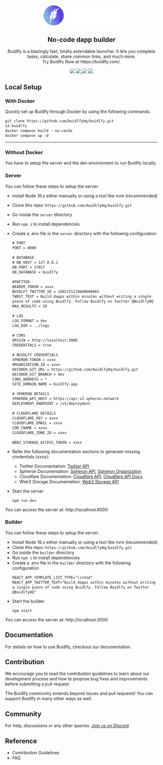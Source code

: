 <p align="center">
  <img src="https://github.com/buidlfyHq/buidlfy-landing/blob/main/public/logo.svg" width="250" />
</p>

<h2 align="center">No-code dapp builder</h2>

<p align="center">
  Buidlfy is a blazingly fast, totally extendable launcher. It lets you complete tasks, calculate, share common links, and much more. <br> Try Buidlfy Now at https://buidlfy.com/.
</p>

<p align="center">
  <img src="https://img.shields.io/static/v1?label=license&message=Apache%202.0&color=green" />
  <a href="https://discord.com/invite/vaHA8EnWND" target="_blank" rel="noreferrer">
    <img src="https://img.shields.io/static/v1?label=community&message=discord&color=blue" />
  </a>
  <img src="https://img.shields.io/badge/code_style-prettier-ff69b4.svg" />
  <a href="https://twitter.com/BuidlfyHq" target="_blank" rel="noreferrer">
    <img src="https://img.shields.io/twitter/url/https/twitter.com/cloudposse.svg?style=social&label=Follow%20%40BuidlfyHQ" />
  </a>
</p>

## Local Setup
### With Docker
Quickly set up Buidlfy through Docker by using the following commands.

```
git clone https://github.com/buidlfyHq/buidlfy.git
cd buidlfy
docker compose build --no-cache
docker compose up -d
```

---

### Without Docker
You have to setup the server and the dev environment to run Buidlfy locally.

### Server
You can follow these steps to setup the server:
- Install Node 16.x either manually or using a tool like nvm (recommended)
- Clone this repo: `https://github.com/buidlfyHq/buidlfy.git`
- Go inside the `server` directory
- Run `npm i` to install dependencies
- Create a .env file in the `server` directory with the following configuration
  ```
  # PORT
  PORT = 8000

  # DATABASE
  # DB_HOST = 127.0.0.1
  DB_PORT = 27017
  DB_DATABASE = buidlfy

  #TWITTER
  BEARER_TOKEN = xxxx
  BUIDLFY_TWITTER_ID = 1565721219680600065
  TWEET_TEXT = Build dapps within minutes without writing a single piece of code using Buidlfy. Follow Buidlfy on Twitter @BuidlfyHQ
  MAX_RESULTS = 20

  # LOG
  LOG_FORMAT = dev
  LOG_DIR = ../logs

  # CORS
  ORIGIN = http://localhost:3000
  CREDENTIALS = true

  # BUIDLFY CREDENTIALS
  SPHERON_TOKEN = xxxx
  ORGANIZATION_ID = xxxx
  DECODER_GIT_URL = https://github.com/buidlfyHq/buidlfy.git
  DECODER_GIT_BRANCH = dev
  CORS_ADDRESS = *
  SITE_DOMAIN_NAME = buidlfy.app

  # SPHERON DETAILS
  SPHERON_API_HOST = https://api-v2.spheron.network
  DEPLOYMENT_ENDPOINT = /v1/deployment

  # CLOUDFLARE DETAILS
  CLOUDFLARE_KEY = xxxx
  CLOUDFLARE_EMAIL = xxxx
  CDN_CNAME = xxxx
  CLOUDFLARE_ZONE_ID = xxxx

  WEB3_STORAGE_ACCESS_TOKEN = xxxx
  ```

- Refer the following documentation sections to generate missing credentials (xxxx):
  - Twitter Documentation: [Twitter API](https://developer.twitter.com/en/docs/twitter-api/getting-started/getting-access-to-the-twitter-api)
  - Spheron Documentation: [Spheron API](https://docs.spheron.network/api/rest-api-references), [Spheron Organization](https://docs.spheron.network/organization/overview)
  - Cloudfare Documentation: [Cloudfare API](https://developers.cloudflare.com/fundamentals/api/get-started/create-token/), [Cloudfare API Docs](https://cloudflare.github.io/node-cloudflare/)
  - Web3 Storage Documentation: [Web3 Storage API](https://web3.storage/docs/how-tos/generate-api-token/)

- Start the server
  ```
  npm run dev
  ```
You can access the server at: http://localhost:8000

### Builder
You can follow these steps to setup the server:
- Install Node 18.x either manually or using a tool like nvm (recommended)
- Clone this repo: `https://github.com/buidlfyHq/buidlfy.git`
- Go inside the `builder` directory
- Run `npm i` to install dependencies
- Create a .env file in the `builder` directory with the following configuration
  ```
  REACT_APP_TEMPLATE_LIST_TYPE="listed"
  REACT_APP_TWITTER_TEXT="Build dapps within minutes without writing a single piece of code using Buidlfy. Follow Buidlfy on Twitter @BuidlfyHQ"
  ```
- Start the builder
  ```
  npm start
  ```
You can access the server at: http://localhost:3000

## Documentation
For details on how to use Buidlfy, checkout our documentation.

## Contribution
We encourage you to read the contribution guidelines to learn about our development process and how to propose bug fixes and improvements before submitting a pull request.

The Buidlfy community extends beyond issues and pull requests! You can support Buidlfy in many other ways as well.


## Community
For help, discussions or any other queries: [Join us on Discord](https://discord.com/invite/vaHA8EnWND)

## Reference
- Contribution Guidelines
- FAQ
